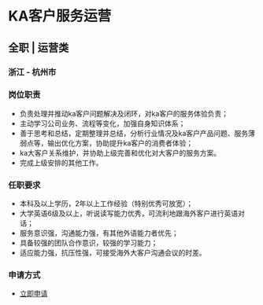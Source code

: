 
# KA客户服务运营
## 全职  |  运营类
### 浙江 - 杭州市

### 岗位职责
- 负责处理并推动ka客户问题解决及闭环，对ka客户的服务体验负责；
- 主动学习公司业务、流程等变化，加强自身知识体系；
- 善于思考和总结，定期整理并总结，分析行业情况及ka客户产品问题、服务薄弱点等，输出优化方案，协助提升ka客户的消费者体验；
- ka大客户关系维护，并协助上级完善和优化对大客户的服务方案。
- 完成上级安排的其他工作。
### 任职要求
- 本科及以上学历，2年以上工作经验（特别优秀可放宽）；
- 大学英语6级及以上，听说读写能力优秀，可流利地跟海外客户进行英语对话；
- 服务意识强，沟通能力强，有其他外语能力者优先；
- 具备较强的团队合作意识，较强的学习能力；
- 适应能力强，抗压性强，可接受海外大客户沟通会议的时差。
### 申请方式
- <a href="mailto:hr@tuya.com?subject=求职简历-KA客户服务运营-来自GitHub">立即申请</a>
